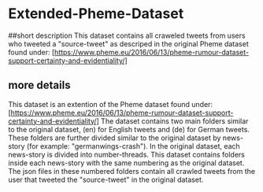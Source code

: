 # Extended-Pheme-Dataset
##short description
This dataset contains all craweled tweets from users who tweeted a "source-tweet" as descriped in the original Pheme dataset found under:
[https://www.pheme.eu/2016/06/13/pheme-rumour-dataset-support-certainty-and-evidentiality/]

## more details
This dataset is an extention of the Pheme dataset found under:
[https://www.pheme.eu/2016/06/13/pheme-rumour-dataset-support-certainty-and-evidentiality/]
The dataset contains two main folders similar to the original dataset, (en) for English tweets and (de) for German tweets. These folders are 
further divided similar to the original dataset by news-story (for example: "germanwings-crash").
In the original dataset, each news-story is divided into number-threads. This dataset contains folders inside each news-story with the same numbering
as the original dataset. The json files in these numbered folders contain all crawled tweets from the user that tweeted the "source-tweet" in the 
original dataset.


